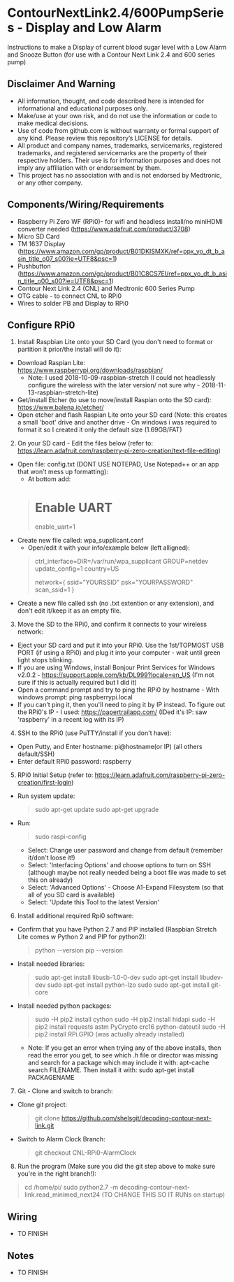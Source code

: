 # ContourNextLink2.4/600PumpSeries - Display and Low Alarm
Instructions to make a Display of current blood sugar level with a Low Alarm and Snooze Button (for use with a Contour Next Link 2.4 and 600 series pump)<br/>

## Disclaimer And Warning
* All information, thought, and code described here is intended for informational and educational purposes only.<br/>
* Make/use at your own risk, and do not use the information or code to make medical decisions.<br/>
* Use of code from github.com is without warranty or formal support of any kind. Please review this repository’s LICENSE for details.<br/>
* All product and company names, trademarks, servicemarks, registered trademarks, and registered servicemarks are the property of their respective holders. Their use is for information purposes and does not imply any affiliation with or endorsement by them.<br/>
* This project has no association with and is not endorsed by Medtronic, or any other company.<br/>

## Components/Wiring/Requirements
* Raspberry Pi Zero WF (RPi0)- for wifi and headless install/no miniHDMI converter needed (https://www.adafruit.com/product/3708) 
* Micro SD Card
* TM 1637 Display (https://www.amazon.com/gp/product/B01DKISMXK/ref=ppx_yo_dt_b_asin_title_o07_s00?ie=UTF8&psc=1)
* Pushbutton (https://www.amazon.com/gp/product/B01C8CS7EI/ref=ppx_yo_dt_b_asin_title_o00_s00?ie=UTF8&psc=1)
* Contour Next Link 2.4 (CNL) and Medtronic 600 Series Pump
* OTG cable - to connect CNL to RPi0
* Wires to solder PB and Display to RPi0

## Configure RPi0
1. Install Raspbian Lite onto your SD Card (you don't need to format or partition it prior/the install will do it):
  * Download Raspian Lite: https://www.raspberrypi.org/downloads/raspbian/
    - Note: I used 2018-10-09-raspbian-stretch (I could not headlessly configure the wireless with the later version/ not sure why - 2018-11-13-raspbian-stretch-lite)
  * Get/install Etcher (to use to move/install Raspian onto the SD card): https://www.balena.io/etcher/
  * Open etcher and flash Raspian Lite onto your SD card (Note: this creates a small 'boot' drive and another drive - On windows i was required to format it so I created it only the default size (1.69GB/FAT)
2. On your SD card - Edit the files below (refer to: https://learn.adafruit.com/raspberry-pi-zero-creation/text-file-editing)
  * Open file: config.txt (DONT USE NOTEPAD, Use Notepad++ or an app that won't mess up formatting):
    - At bottom add:     
    > # Enable UART
    > enable_uart=1
  * Create new file called: wpa_supplicant.conf
    - Open/edit it with your info/example below (left alligned):
    > ctrl_interface=DIR=/var/run/wpa_supplicant GROUP=netdev
    > update_config=1
    > country=US
    >  
    > network={
    >     ssid="YOURSSID"
    >     psk="YOURPASSWORD"
    >     scan_ssid=1
    > } 
  * Create a new file called ssh (no .txt extention or any extension), and don't edit it/keep it as an empty file.
3. Move the SD to the RPi0, and confirm it connects to your wireless network:
  * Eject your SD card and put it into your RPi0.  Use the 1st/TOPMOST USB PORT (if using a RPi0) and plug it into your computer - wait until green light stops blinking.
  * If you are using Windows, install Bonjour Print Services for Windows v2.0.2 - https://support.apple.com/kb/DL999?locale=en_US (I'm not sure if this is actually required but I did it)
  * Open a command prompt and try to ping the RPi0 by hostname - With windows prompt: ping raspberrypi.local
  * If you can't ping it, then you'll need to ping it by IP instead.  To figure out the RPi0's IP - I used: https://papertrailapp.com/ (IDed it's IP: saw 'raspberry' in a recent log with its IP)
4. SSH to the RPi0 (use PuTTY/install if you don't have):
  * Open Putty, and Enter hostname: pi@hostname(or IP) (all others default/SSH)
  * Enter default RPi0 password: raspberry
5. RPi0 Initial Setup (refer to: https://learn.adafruit.com/raspberry-pi-zero-creation/first-login)
  * Run system update:
    > sudo apt-get update
    > sudo apt-get upgrade
  * Run:
    > sudo raspi-config
       - Select: Change user password and change from default (remember it/don't loose it!)
       - Select: 'Interfacing Options' and choose options to turn on SSH (although maybe not really needed being a boot file was made to set this on already)
       - Select: 'Advanced Options' - Choose A1-Expand Filesystem (so that all of you SD card is available)
       - Select: 'Update this Tool to the latest Version'
6. Install additional required Rpi0 software:
  * Confirm that you have Python 2.7 and PIP installed (Raspbian Stretch Lite comes w Python 2 and PIP for python2):  
    > python --version
    > pip --version
  * Install needed libraries:
    > sudo apt-get install libusb-1.0-0-dev
    > sudo apt-get install libudev-dev
    > sudo apt-get install python-lzo
    > sudo sudo apt-get install git-core
  * Install needed python packages:
    > sudo -H pip2 install cython
    > sudo -H pip2 install hidapi
    > sudo -H pip2 install requests astm PyCrypto crc16 python-dateutil
    > sudo -H pip2 install RPi.GPIO (was actually already installed)
    - Note: If you get an error when trying any of the above installs, then read the error you get, to see which .h file or director was missing and search for a package which may include it with: apt-cache search FILENAME.  Then install it with: sudo apt-get install PACKAGENAME  
7. Git - Clone and switch to branch:
  * Clone git project:
    > git clone https://github.com/shelsgit/decoding-contour-next-link.git
  * Switch to Alarm Clock Branch:
    > git checkout CNL-RPi0-AlarmClock
8. Run the program (Make sure you did the git step above to make sure you're in the right branch!):
> cd /home/pi/
> sudo python2.7 -m decoding-contour-next-link.read_minimed_next24
(TO CHANGE THIS SO IT RUNs on startup)
	
## Wiring
* TO FINISH

## Notes
* TO FINISH
